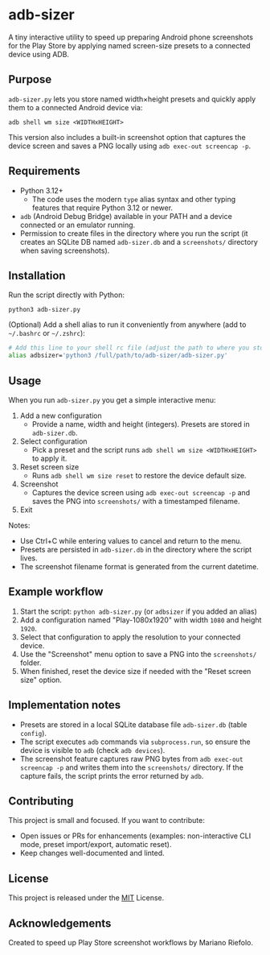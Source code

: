 # adb-sizer

A tiny interactive utility to speed up preparing Android phone screenshots for the
Play Store by applying named screen-size presets to a connected device using ADB.

## Purpose

`adb-sizer.py` lets you store named width×height presets and quickly apply them to
a connected Android device via:

`adb shell wm size <WIDTHxHEIGHT>`

This version also includes a built-in screenshot option that captures the device
screen and saves a PNG locally using `adb exec-out screencap -p`.

## Requirements

- Python 3.12+
  - The code uses the modern `type` alias syntax and other typing features that require
    Python 3.12 or newer.
- `adb` (Android Debug Bridge) available in your PATH and a device connected or an
  emulator running.
- Permission to create files in the directory where you run the script (it creates
  an SQLite DB named `adb-sizer.db` and a `screenshots/` directory when saving screenshots).

## Installation

Run the script directly with Python:

`python3 adb-sizer.py`

(Optional) Add a shell alias to run it conveniently from anywhere (add to `~/.bashrc`
or `~/.zshrc`):

```bash
# Add this line to your shell rc file (adjust the path to where you store the script)
alias adbsizer='python3 /full/path/to/adb-sizer/adb-sizer.py'
```

## Usage

When you run `adb-sizer.py` you get a simple interactive menu:

1. Add a new configuration
   - Provide a name, width and height (integers). Presets are stored in `adb-sizer.db`.
2. Select configuration
   - Pick a preset and the script runs `adb shell wm size <WIDTHxHEIGHT>` to apply
     it.
3. Reset screen size
   - Runs `adb shell wm size reset` to restore the device default size.
4. Screenshot
   - Captures the device screen using `adb exec-out screencap -p` and saves the PNG
     into `screenshots/` with a timestamped filename.
5. Exit

Notes:

- Use Ctrl+C while entering values to cancel and return to the menu.
- Presets are persisted in `adb-sizer.db` in the directory where the script lives.
- The screenshot filename format is generated from the current datetime.

## Example workflow

1. Start the script:
   `python adb-sizer.py` (or `adbsizer` if you added an alias)
2. Add a configuration named "Play-1080x1920" with width `1080` and height `1920`.
3. Select that configuration to apply the resolution to your connected device.
4. Use the "Screenshot" menu option to save a PNG into the `screenshots/` folder.
5. When finished, reset the device size if needed with the "Reset screen size" option.

## Implementation notes

- Presets are stored in a local SQLite database file `adb-sizer.db` (table `config`).
- The script executes `adb` commands via `subprocess.run`, so ensure the device is
  visible to `adb` (check `adb devices`).
- The screenshot feature captures raw PNG bytes from `adb exec-out screencap -p`
  and writes them into the `screenshots/` directory. If the capture fails, the script
  prints the error returned by `adb`.

## Contributing

This project is small and focused. If you want to contribute:

- Open issues or PRs for enhancements (examples: non-interactive CLI mode, preset
  import/export, automatic reset).
- Keep changes well-documented and linted.

## License

This project is released under the [MIT](LICENSE) License.

## Acknowledgements

Created to speed up Play Store screenshot workflows by Mariano Riefolo.
